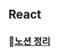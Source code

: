 ## React
### 📗[노션 정리](https://skinny-judo-ed9.notion.site/React-1603893694d9809b8947fc408b83e369?pvs=4)
